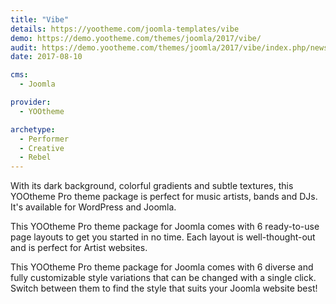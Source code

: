 ```yaml
---
title: "Vibe"
details: https://yootheme.com/joomla-templates/vibe
demo: https://demo.yootheme.com/themes/joomla/2017/vibe/
audit: https://demo.yootheme.com/themes/joomla/2017/vibe/index.php/news
date: 2017-08-10

cms: 
  - Joomla

provider:
  - YOOtheme

archetype:
  - Performer
  - Creative
  - Rebel
---
```


With its dark background, colorful gradients and subtle textures, this YOOtheme Pro theme package is perfect for music artists, bands and DJs. It's available for WordPress and Joomla.

This YOOtheme Pro theme package for Joomla comes with 6 ready-to-use page layouts to get you started in no time. Each layout is well-thought-out and is perfect for Artist websites.

This YOOtheme Pro theme package for Joomla comes with 6 diverse and fully customizable style variations that can be changed with a single click. Switch between them to find the style that suits your Joomla website best!
